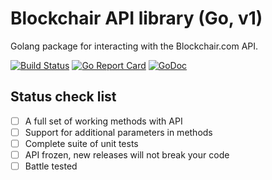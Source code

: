# Blockchair API library (Go, v1)

Golang package for interacting with the Blockchair.com API.

[![Build Status](https://travis-ci.org/xorcare/blockchair.svg?branch=master)](https://travis-ci.org/xorcare/blockchair)
[![Go Report Card](https://goreportcard.com/badge/github.com/xorcare/blockchair)](https://goreportcard.com/report/github.com/xorcare/blockchair)
[![GoDoc](https://godoc.org/github.com/xorcare/blockchair?status.svg)](https://godoc.org/github.com/xorcare/blockchair)


## Status check list
  
- [ ] A full set of working methods with API
- [ ] Support for additional parameters in methods
- [ ] Complete suite of unit tests
- [ ] API frozen, new releases will not break your code
- [ ] Battle tested
